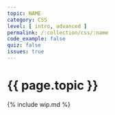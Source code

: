 ```yaml
---
topic: NAME
category: CSS
level: [ intro, advanced ]
permalink: /:collection/css/:name
code_example: false
quiz: false
issues: true
---
```


# {{ page.topic }}

{% include wip.md %}

